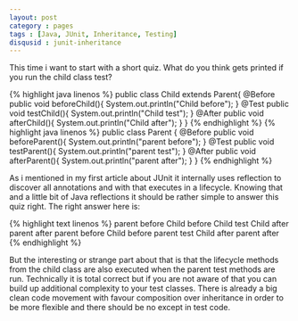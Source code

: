 ```yaml
---
layout: post
category : pages
tags : [Java, JUnit, Inheritance, Testing]
disqusid : junit-inheritance
---
```


This time i want to start with a short quiz. What do you think gets printed if you run the child class test?

{% highlight java linenos %}
public class Child extends Parent{
    @Before
    public void beforeChild(){
        System.out.println("Child before");
    }
    @Test
    public void testChild(){
        System.out.println("Child test");
    }
    @After
    public void afterChild(){
        System.out.println("Child after");
    }
}
{% endhighlight %}
{% highlight java linenos %}
public class Parent {
    @Before
    public void beforeParent(){
        System.out.println("parent before");
    }
    @Test
    public void testParent(){
        System.out.println("parent test");
    }
    @After
    public void afterParent(){
        System.out.println("parent after");
    }
}
{% endhighlight %}

As i mentioned in my first article about JUnit it internally uses reflection to discover all annotations and with that executes in a lifecycle. Knowing that and a little bit of Java reflections it should be rather simple to answer this quiz right. The right answer here is:

{% highlight text linenos %}
parent before
Child before
Child test
Child after
parent after
parent before
Child before
parent test
Child after
parent after
{% endhighlight %}

But the interesting or strange part about that is that the lifecycle methods from the child class are also executed when
 the parent test methods are run. Technically it is total correct but if you are not aware of that you can build up 
 additional complexity to your test classes. There is already a big clean code movement with favour composition over 
 inheritance in order to be more flexible and there should be no except in test code.

